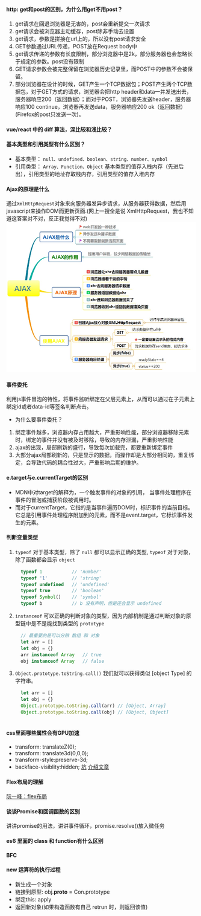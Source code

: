 #### http: get和post的区别，为什么用get不用post？
1. get请求在回退浏览器是无害的，post会重新提交一次请求
2. get请求会被浏览器主动缓存，post除非手动去设置
3. get请求，参数是拼接在url上的，所以没有post请求安全
4. GET参数通过URL传递，POST放在Request body中
5. get请求传递的参数有长度限制，部分浏览器中是2k，部分服务器也会忽略长于规定的参数。post没有限制
6. GET请求参数会被完整保留在浏览器历史记录里，而POST中的参数不会被保留。
7. 部分浏览器在设计的时候，GET产生一个TCP数据包；POST产生两个TCP数据包，对于GET方式的请求，浏览器会把http header和data一并发送出去，服务器响应200（返回数据）；而对于POST，浏览器先发送header，服务器响应100 continue，浏览器再发送data，服务器响应200 ok（返回数据）(Firefox的post只发送一次)。

#### vue/react 中的 diff 算法，深比较和浅比较？


#### 基本类型和引用类型有什么区别？
- 基本类型： `null、undefined、boolean、string、number、symbol`
- 引用类型： `Array、Function、Object`
基本类型的值存入栈内存（先进后出），引用类型的地址存取栈内存，引用类型的值存入堆内存

#### Ajax的原理是什么
通过`XmlHttpRequest`对象来向服务器发异步请求，从服务器获得数据，然后用javascript来操作DOM而更新页面.(网上一搜全是说 XmlHttpRequest，我也不知道这答案对不对，反正我觉得不对)
![](media/15504768309436.jpg)


#### 事件委托
利用js事件冒泡的特性，将事件监听绑定在父层元素上，从而可以通过在子元素上绑定id或者data-id等签名判断点击。
- 为什么要事件委托？
1. 绑定事件越多，浏览器内存占用越大，严重影响性能，部分浏览器移除元素时，绑定的事件并没有被及时移除，导致的内存泄漏，严重影响性能
2. ajax的出现，局部刷新的盛行，导致每次加载完，都要重新绑定事件
3. 大部分ajax局部刷新的，只是显示的数据，而操作却是大部分相同的，重复绑定，会导致代码的耦合性过大，严重影响后期的维护。

#### e.target与e.currentTarget的区别
- MDN中对target的解释为，一个触发事件的对象的引用， 当事件处理程序在事件的冒泡或捕获阶段被调用时。
- 而对于currentTarget，它指的是当事件遍历DOM时，标识事件的当前目标。它总是引用事件处理程序附加到的元素，而不是event.target，它标识事件发生的元素。

####  判断变量类型
1. `typeof` 对于基本类型，除了 `null` 都可以显示正确的类型, `typeof` 对于对象，除了函数都会显示 `object`
    ```javascript
      typeof 1           // 'number'
      typeof '1'         // 'string'
      typeof undefined   // 'undefined'
      typeof true        // 'boolean'
      typeof Symbol()    // 'symbol'
      typeof b           // b 没有声明，但是还会显示 undefined
    ``` 
 2. `instanceof` 可以正确的判断对象的类型，因为内部机制是通过判断对象的原型链中是不是能找到类型的 `prototype`
    ```javascript
      // 最重要的是可以分辨 数组 和 对象
      let arr = []
      let obj = {}
      arr instanceof Array   // true
      obj instanceof Array   // false
    ```
3. `Object.prototype.toString.call()` 我们就可以获得类似 [object Type] 的字符串。
    ```javascript
      let arr = []
      let obj = {}
      Object.prototype.toString.call(arr) // [Object, Array]
      Object.prototype.toString.call(obj) // [Object, Object]
      
#### css里面哪些属性会有GPU加速
- transform: translateZ(0);
- transform: translate3d(0,0,0);
- transform-style:preserve-3d;
- backface-visiblity:hidden;
[坑]('https://div.io/topic/1348')
[介绍文章]('https://www.jianshu.com/p/02340582324d')

#### Flex布局的理解
[阮一峰：flex布局]('http://www.ruanyifeng.com/blog/2015/07/flex-grammar.html') 
#### 谈谈Promise和回调函数的区别
讲讲promise的用法，讲讲事件循环，promise.resolve()放入微任务

#### es6 里面的 class 和 function有什么区别 

#### BFC

####  new 运算符的执行过程
- 新生成一个对象
- 链接到原型: obj.__proto__ = Con.prototype
- 绑定this: apply
- 返回新对象(如果构造函数有自己 retrun 时，则返回该值)

